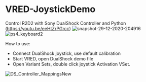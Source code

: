 # VRED-JoystickDemo
Control R2D2 with Sony DualShock Controller and Python (https://youtu.be/eeHtZrPGrcc)
![snapshot-29-12-2020-204916](https://user-images.githubusercontent.com/39199224/103324939-65598180-4a17-11eb-8c43-eec99798ca54.png)
![ps4_keyboard2](https://user-images.githubusercontent.com/39199224/103419586-b1b0d880-4b61-11eb-981f-d6dc82a7e41f.png)

How to use:
- Connect DualShock joystick, use default calibration
- Start VRED, open DualShock demo file
- Open Variant Sets, double click joystick Activation VSet.

![DS_Controller_MappingsNew](https://user-images.githubusercontent.com/39199224/103419123-af4d7f00-4b5f-11eb-9c1b-ccd64c92c05c.png)
